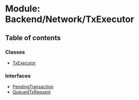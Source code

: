# Module: Backend/Network/TxExecutor

## Table of contents

### Classes

- [TxExecutor](../classes/Backend_Network_TxExecutor.TxExecutor.md)

### Interfaces

- [PendingTransaction](../interfaces/Backend_Network_TxExecutor.PendingTransaction.md)
- [QueuedTxRequest](../interfaces/Backend_Network_TxExecutor.QueuedTxRequest.md)
